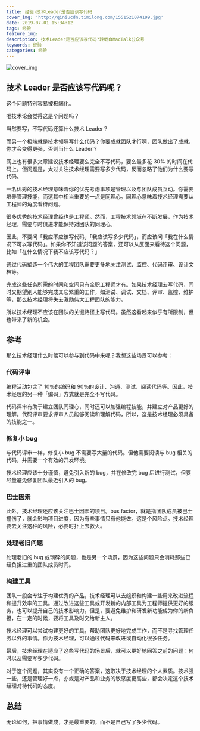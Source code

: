 ```yaml
---
title: 经验-技术Leader是否应该写代码
cover_img: 'http://qiniucdn.timilong.com/1551521074199.jpg'
date: 2019-07-01 15:34:12
tags: 经验
feature_img:
description: 技术Leader是否应该写代码?转载自MacTalk公众号
keywords: 经验
categories: 经验
---
```


![cover_img](http://qiniucdn.timilong.com/1551521074199.jpg)

## 技术 Leader 是否应该写代码呢？
这个问题特别容易被极端化。

唯技术论会觉得这是个问题吗？

当然要写，不写代码还算什么技术 Leader？

而另一个极端就是技术领导写什么代码？你要成就团队才行啊，团队做出了成就，你才会变得更强，否则当什么 Leader？

网上也有很多文章建议技术经理要么完全不写代码，要么最多花 30% 的时间在代码上。但问题是，太过关注技术经理需要写多少代码，反而忽略了他们为什么要写代码。

一名优秀的技术经理意味着你的优先考虑事项是管理以及与团队成员互动。你需要培养管理技能，而这其中相当重要的一点是同理心。同理心意味着技术经理需要从工程师的角度看待问题。

很多优秀的技术经理曾经也是工程师。然而，工程技术领域在不断发展，作为技术经理，需要与时俱进才能保持对团队的同理心。

因此，不要问「我应不应该写代码」「我应该写多少代码」，而应该问「我在什么情况下可以写代码」。如果你不知道该问题的答案，还可以从反面来看待这个问题，比如「在什么情况下我不应该写代码？」

通过代码塑造一个伟大的工程团队需要更多地关注测试、监控、代码评审、设计文档等。

完成这些任务所需的时间和空间只有全职工程师才有。如果技术经理去写代码，同时又期望别人能够完成其它繁重的工作，如测试、调试、文档、评审、监控、维护等，那么技术经理将失去激励伟大工程团队的能力。

所以技术经理不应该在团队的关键路径上写代码。虽然这看起来似乎有所限制，但也带来了新的机会。

## 参考
那么技术经理什么时候可以参与到代码中来呢？我想这些场景可以参考：

### 代码评审

编程活动包含了 10％的编码和 90％的设计、沟通、测试、阅读代码等。因此，技术经理的另一种「编码」方式就是完全不写代码。

代码评审有助于建立团队同理心，同时还可以加强编程技能，并建立对产品更好的理解。代码评审要求评审人员能够阅读和理解代码，所以，这是技术经理必须具备的技能之一。

### 修复小 bug

与代码评审一样，修复小 bug 不需要写大量的代码。但他需要阅读与 bug 相关的代码，并需要一个有效的开发环境。

技术经理应该十分谨慎，避免引入新的 bug，并在修改完 bug 后进行测试，但要尽量避免修复团队最近引入的 bug。

### 巴士因素

此外，技术经理还应该关注巴士因素的项目。bus factor，就是指团队成员被巴士撞伤了，就会影响项目进度，因为有些事情只有他能做。这是个风险点。技术经理要去关注这种的风险，必要时扑上去救火。

### 处理老旧问题
处理老旧的 bug 或琐碎的问题，也是另一个场景，因为这些问题只会消耗那些已经负担过重的团队成员时间。

### 构建工具

团队一般会专注于构建优秀的产品，技术经理可以去组织和构建一些用来改进流程和提升效率的工具。通过改进这些工具或开发新的内部工具为工程师提供更好的服务，也可以提升自己的技术影响力。但是，要避免维护和研发新功能成为你的新负担，在一定的时候，要将工具及时交给新主人。

技术经理可以尝试构建更好的工具，帮助团队更好地完成工作，而不是寻找管理任务以外的事情。作为技术经理，可以通过代码来改进或自动化很多任务。

最后，技术经理在适应了这些写代码的场景后，就可以更好地回答之前的问题：何时以及需要写多少代码。

对于这个问题，其实没有一个正确的答案，这取决于技术经理的个人素质。技术强一些，还是管理好一点，亦或是对产品和业务的敏感度更高些，都会决定这个技术经理对待代码的态度。

## 总结
无论如何，把事情做成，才是最重要的，而不是自己写了多少代码。

